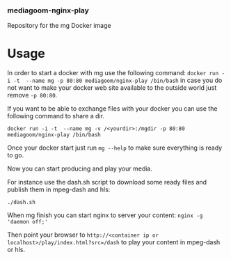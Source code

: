 ### mediagoom-nginx-play
Repository for the mg Docker image

# Usage
In order to start a docker with mg use the following command:
`docker run -i -t  --name mg -p 80:80 mediagoom/nginx-play /bin/bash`
in case you do not want to make your docker web site available to the outside world
just remove `-p 80:80`.

If you want to be able to exchange files with your docker you can use the following 
command to share a dir.

`docker run -i -t  --name mg -v /<yourdir>:/mgdir -p 80:80 mediagoom/nginx-play /bin/bash`


Once your docker start just run `mg --help` to make sure everything is ready to go.

Now you can start producing and play your media.

For instance use the dash.sh script to download some ready files and publish them in mpeg-dash and hls:

    ./dash.sh


When mg finish you can start nginx to server your content: `nginx -g 'daemon off;'`

Then point your browser to `http://<container ip or localhost>/play/index.html?src=/dash` to play your content in mpeg-dash or hls.

